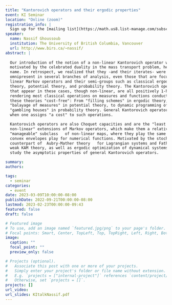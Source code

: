 ```yaml
---
title: "Kantorovich operators and their ergodic properties"
event: KI Seminar
location: "Online (zoom)"
registration_info: |
  Sign up for the [mailing list](https://math.us8.list-manage.com/subscribe/post?u=c9cc3beec9fa57d7299ac161c&id=845fe9abdc) to receive the connection details
speaker:
  name: Nassif Ghoussoub
  institution: The University of British Columbia, Vancouver
  url: http://www.birs.ca/~nassif/
abstract: |
  
  Our introduction of the notion of a non-linear Kantorovich operator was
  motivated by the celebrated duality in the mass transport problem, hence the
  name. In retrospect, we realized that they -and their iterates- were
  omnipresent in several branches of analysis, even those that are focused on
  linear Markov operators and their semi-groups such as classical ergodic
  theory, potential theory, and probability theory. The Kantorovich operators
  that appear in these cases, though non-linear, are all positively 1-homogenous
  rendering most classical operations on measures and functions conducted in
  these theories "cost-free": From "filling schemes" in ergodic theory, to
  "balayage of measures" in potential theory, to dynamic programming of
  "gambling houses" in probability theory. General Kantorovich operators arise
  when one assigns "a cost" to such operations. 

  Kantorovich operators are also Choquet capacities and are the "least
  non-linear" extensions of Markov operators, which make them a relatively
  "manageable" subclass   of non-linear maps, where they play the same role that
  convex envelopes play for numerical functions. Motivated by the stochastic
  counterpart of  Aubry-Mather theory   for Lagrangian systems and Fathi-Mather
  weak KAM theory, as well as ergodic optimization of dynamical systems, we
  study the asymptotic properties of general Kantorovich operators.

summary:
authors:

tags:
  - seminar
categories:
  - event
date: 2023-03-09T10:00:00-08:00
publishDate: 2022-09-21T00:00:00-08:00
lastmod: 2023-02-23T00:00:00-09:43
featured: false
draft: false

# Featured image
# To use, add an image named `featured.jpg/png` to your page's folder.
# Focal points: Smart, Center, TopLeft, Top, TopRight, Left, Right, BottomLeft, Bottom, BottomRight.
image:
  caption: ""
  focal_point: ""
  preview_only: false

# Projects (optional).
#   Associate this post with one or more of your projects.
#   Simply enter your project's folder or file name without extension.
#   E.g. `projects = ["internal-project"]` references `content/project/deep-learning/index.md`.
#   Otherwise, set `projects = []`.
projects: []
url_video: 
url_slides: KItalkNassif.pdf
---  
```

